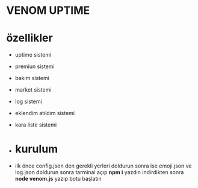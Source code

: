 # VENOM UPTIME

# özellikler

- uptime sistemi
- premiun sistemi
- bakım sistemi
- market sistemi
- log sistemi
- eklendim atıldım sistemi
- kara liste sistemi

- # kurulum

- ilk önce config.json den gerekli yerleri doldurun sonra ise emoji.json ve log.json doldurun sonra tarminal açıp **npm i** yazdın indirdikten sonra **node venom.js** yazıp botu başlatın
